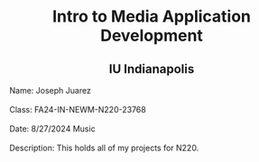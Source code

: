 <h1 align="center">Intro to Media Application Development</h1>
<h2 align="center">IU Indianapolis</h2>
Name: Joseph Juarez <br> <br>
Class: FA24-IN-NEWM-N220-23768 <br> <br>
Date: 8/27/2024 Music <br> <br>
Description: This holds all of my projects for N220.
